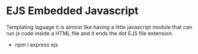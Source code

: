 # EJS Embedded Javascript

Templating laguage
it is almost like having a little javascript module that can run js code inside a HTML file and it ends the dot EJS file extension. 

* npm i express ejs


